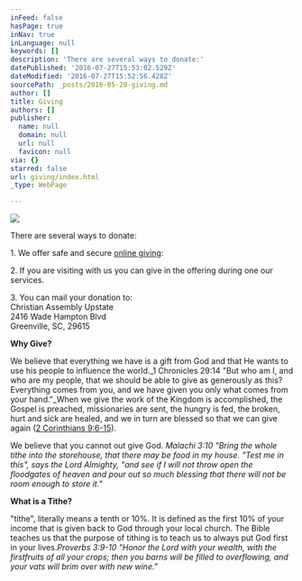 ```yaml
---
inFeed: false
hasPage: true
inNav: true
inLanguage: null
keywords: []
description: 'There are several ways to donate:'
datePublished: '2016-07-27T15:53:02.529Z'
dateModified: '2016-07-27T15:52:56.428Z'
sourcePath: _posts/2016-05-20-giving.md
author: []
title: Giving
authors: []
publisher:
  name: null
  domain: null
  url: null
  favicon: null
via: {}
starred: false
url: giving/index.html
_type: WebPage

---
```

![](https://the-grid-user-content.s3-us-west-2.amazonaws.com/849f18ac-077c-4637-9158-1d425b65a203.jpg)

There are several ways to donate:

1\. We offer safe and secure [online giving][0]:

2\. If you are visiting with us you can give in the offering during one our services.

3\. You can mail your donation to:  
Christian Assembly Upstate  
2416 Wade Hampton Blvd  
Greenville, SC, 29615

**Why Give?**

We believe that everything we have is a gift from God and that He wants to use his people to influence the world._1 Chronicles 29:14 "But who am I, and who are my people, that we should be able to give as generously as this? Everything comes from you, and we have given you only what comes from your hand."_When we give the work of the Kingdom is accomplished, the Gospel is preached, missionaries are sent, the hungry is fed, the broken, hurt and sick are healed, and we in turn are blessed so that we can give again ([2 Corinthians 9:6-15][1]).

We believe that you cannot out give God. _Malachi 3:10 "Bring the whole tithe into the storehouse, that there may be food in my house. "Test me in this", says the Lord Almighty, "and see if I will not throw open the floodgates of heaven and pour out so much blessing that there will not be room enough to store it."_

**What is a Tithe?**

"tithe", literally means a tenth or 10%. It is defined as the first 10% of your income that is given back to God through your local church. The Bible teaches us that the purpose of tithing is to teach us to always put God first in your lives._Proverbs 3:9-10 "Honor the Lord with your wealth, with the firstfruits of all your crops; then you barns will be filled to overflowing, and your vats will brim over with new wine."_

[0]: https://www.givingministry.com/g3/
[1]: https://www.bible.com/bible/111/2co.9.niv